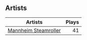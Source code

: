 ## Artists
Artists | Plays 
----- | -----: 
[Mannheim Steamroller](/artists/mannheim-steamroller-39605) | 41

